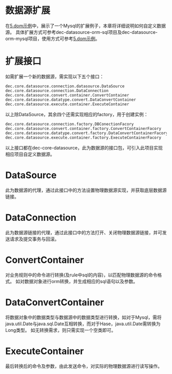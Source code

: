 # 数据源扩展

在[5.dom示例](docs/dom-demo.md)中，展示了一个Mysql的扩展例子，本章将详细说明如何自定义数据源。
具体扩展方式可参考dec-datasource-orm-sql项目及dec-datasource-orm-mysql项目，使用方式可参考[5.dom示例](docs/dom-demo.md)。

扩展接口
===
如需扩展一个新的数据源，需实现以下五个接口：<br>
```
dec.core.datasource.connection.datasource.DataSource
dec.core.datasource.connection.DataConnection
dec.core.datasource.convert.container.ConvertContainer
dec.core.datasource.datatype.convert.DataConvertContainer
dec.core.datasource.execute.container.ExecuteContainer
```
以上除DataSource，其余四个还需实现相应的factory，用于创建实例：
```
dec.core.datasource.connection.factory.DBConectionFacory
dec.core.datasource.convert.container.factory.ConvertContainerFacory
dec.core.datasource.datatype.convert.factory.DataConvertContainerFacory
dec.core.datasource.execute.container.factory.ExecuteContainerFacory
```
以上接口都在dec-core-datasource，此为数据源的接口包，可引入此项目实现相应项目自定义数据源。

DataSource
===
此为数据源的代理，通过此接口中的方法设置物理数据源实现，并获取底层数据源链接。

DataConnection
===
此为数据源链接的代理，通过此接口中的方法打开、关闭物理数据源链接，并可发送请求及提交事务与回滚。

ConvertContainer
===
对业务规则中的命令进行转换(及rule中sql的内容)，以匹配物理数据源的命令格式。
如对数据对象进行orm转换，并生成相应的sql语句以及参数。

DataConvertContainer
===
将数据对象中的数据类型与数据源中的数据类型进行转换，如对于Mysql，需将java.util.Date与java.sql.Date互相转换，而对于Hase，java.util.Date需转换为Long类型。
如无转换需求，则只需实现一个空类即可。

ExecuteContainer
===
最后转换后的命令及参数，由此发送命令，对实际的物理数据源进行读写操作。


